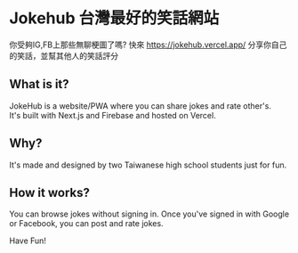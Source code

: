 # Jokehub 台灣最好的笑話網站
你受夠IG,FB上那些無聊梗圖了嗎?
快來 https://jokehub.vercel.app/ 分享你自己的笑話，並幫其他人的笑話評分

## What is it?
JokeHub is a website/PWA where you can share jokes and rate other's.  
It's built with Next.js and Firebase and hosted on Vercel.  

## Why?
It's made and designed by two Taiwanese high school students just for fun.

## How it works?
You can browse jokes without signing in.
Once you've signed in with Google or Facebook, you can post and rate jokes.
  
  
Have Fun!
